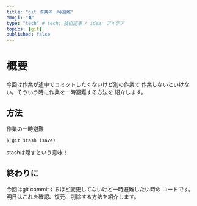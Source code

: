 ```yaml
---
title: "git 作業の一時避難"
emoji: "🐈"
type: "tech" # tech: 技術記事 / idea: アイデア
topics: [git]
published: false
---
```


# 概要
今回は作業が途中でコミットしたくないけど別の作業で
作業しないといけない。そういう時に作業を一時避難する方法を
紹介します。

## 方法
作業の一時避難

```
$ git stash (save)
```

stashは隠すという意味！

## 終わりに
今回はgit commitするほど変更してないけど一時避難したい時の
コードです。明日はこれを確認、復元、削除する方法を紹介します。